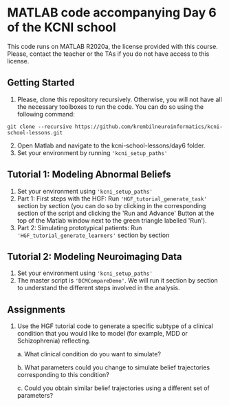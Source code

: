 MATLAB code accompanying Day 6 of the KCNI school
===============
This code runs on MATLAB R2020a, the license provided with this course. Please, contact the teacher or the TAs if you do not have access to this license.

Getting Started
---------------
1.  Please, clone this repository recursively. Otherwise, you will not have all the necessary toolboxes to run the code. You can do so using the following command:
```
git clone --recursive https://github.com/krembilneuroinformatics/kcni-school-lessons.git
```
2. Open Matlab and navigate to the kcni-school-lessons/day6 folder.
3. Set your environment by running `'kcni_setup_paths'`

Tutorial 1: Modeling Abnormal Beliefs
------------
1. Set your environment using `'kcni_setup_paths'`
2. Part 1: First steps with the HGF: Run `'HGF_tutorial_generate_task'` section by section (you can do so by clicking in the corresponding section of the script and clicking the 'Run and Advance' Button at the top of the Matlab window next to the green triangle labelled 'Run').
3. Part 2: Simulating prototypical patients: Run `'HGF_tutorial_generate_learners'` section by section

Tutorial 2: Modeling Neuroimaging Data
------------
1. Set your environment using `'kcni_setup_paths'`
2. The master script is `'DCMCompareDemo'`. We will run it section by section to understand the different steps involved in the analysis. 

Assignments
------------
1. Use the HGF tutorial code to generate a specific subtype of a clinical condition that you would like to model (for example, MDD or Schizophrenia) reflecting.

	a. What clinical condition do you want to simulate?
	
	b. What parameters could you change to simulate belief trajectories corresponding to this condition?
	
	c. Could you obtain similar belief trajectories using a different set of parameters?
